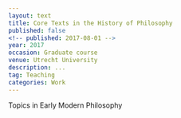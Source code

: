 ```yaml
---
layout: text
title: Core Texts in the History of Philosophy
published: false
<!-- published: 2017-08-01 -->
year: 2017
occasion: Graduate course
venue: Utrecht University
description: ...
tag: Teaching
categories: Work
---
```



Topics in Early Modern Philosophy
